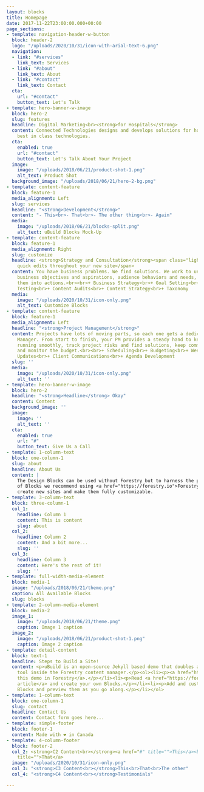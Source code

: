 ```yaml
---
layout: blocks
title: Homepage
date: 2017-11-22T23:00:00.000+00:00
page_sections:
- template: navigation-header-w-button
  block: header-2
  logo: "/uploads/2020/10/31/icon-with-arial-text-6.png"
  navigation:
  - link: "#services"
    link_text: Services
  - link: "#about"
    link_text: About
  - link: "#contact"
    link_text: Contact
  cta:
    url: "#contact"
    button_text: Let's Talk
- template: hero-banner-w-image
  block: hero-2
  slug: features
  headline: Digital Marketing<br><strong>for Hospitals</strong>
  content: Connected Technologies designs and develops solutions for hospitals using
    best in class technologies.
  cta:
    enabled: true
    url: "#contact"
    button_text: Let's Talk About Your Project
  image:
    image: "/uploads/2018/06/21/product-shot-1.png"
    alt_text: Product Shot
  background_image: "/uploads/2018/06/21/hero-2-bg.png"
- template: content-feature
  block: feature-1
  media_alignment: Left
  slug: services
  headline: "<strong>Development</strong>"
  content: "- This<br>- That<br>- The other thing<br>- Again"
  media:
    image: "/uploads/2018/06/21/blocks-split.png"
    alt_text: uBuild Blocks Mock-Up
- template: content-feature
  block: feature-1
  media_alignment: Right
  slug: customize
  headline: <strong>Strategy and Consultation</strong><span class="light"> to make
    quick edits throughout your new site</span>
  content: You have business problems. We find solutions. We work to understand your
    business objectives and aspirations, audience behaviors and needs, and then translate
    them into actions.<br><br>+ Business Strategy<br>+ Goal Setting<br>+ Usability
    Testing<br>+ Content Audits<br>+ Content Strategy<br>+ Taxonomy
  media:
    image: "/uploads/2020/10/31/icon-only.png"
    alt_text: Customize Blocks
- template: content-feature
  block: feature-1
  media_alignment: Left
  headline: "<strong>Project Management</strong>"
  content: Projects have lots of moving parts, so each one gets a dedicated Project
    Manager. From start to finish, your PM provides a steady hand to keep schedules
    running smoothly, track project risks and find solutions, keep communication flowing,
    and monitor the budget.<br><br>+ Scheduling<br>+ Budgeting<br>+ Weekly Status
    Updates<br>+ Client Communications<br>+ Agenda Development
  slug: ''
  media:
    image: "/uploads/2020/10/31/icon-only.png"
    alt_text: ''
- template: hero-banner-w-image
  block: hero-2
  headline: "<strong>Headline</strong> Okay"
  content: Content
  background_image: ''
  image:
    image: ''
    alt_text: ''
  cta:
    enabled: true
    url: "#"
    button_text: Give Us a Call
- template: 1-column-text
  block: one-column-1
  slug: about
  headline: About Us
  content: |
    The Design Blocks can be used without Forestry but to harness the power
    of Blocks we recommend using <a href="https://forestry.io">Forestry</a>. Once the site is imported you can immediately
    create new sites and make them fully customizable.
- template: 3-column-text
  block: three-column-1
  col_1:
    headline: Column 1
    content: This is content
    slug: about
  col_2:
    headline: Column 2
    content: And a bit more...
    slug: ''
  col_3:
    headline: Column 3
    content: Here's the rest of it!
    slug: ''
- template: full-width-media-element
  block: media-1
  image: "/uploads/2018/06/21/theme.png"
  caption: All Available Blocks
  slug: blocks
- template: 2-column-media-element
  block: media-2
  image_1:
    image: "/uploads/2018/06/21/theme.png"
    caption: Image 1 caption
  image_2:
    image: "/uploads/2018/06/21/product-shot-1.png"
    caption: Image 2 caption
- template: detail-content
  block: text-1
  headline: Steps to Build a Site!
  content: <p>uBuild is an open-source Jekyll based demo that doubles as a builder
    tool inside the Forestry content manager.</p><ol><li><p><a href="https://app.forestry.io/quick-start?repo=forestryio/ubuild-jekyll&provider=github&engine=jekyll">Import
    this demo in Forestry</a>.</p></li><li><p>Read <a href="https://forestry.io/blog/ubuild-a-new-theme-for-static-sites-using-blocks/">our
    article</a> and create your own Blocks.</p></li><li><p>Add and customize the available
    Blocks and preview them as you go along.</p></li></ol>
- template: 1-column-text
  block: one-column-1
  slug: contact
  headline: Contact Us
  content: Contact form goes here...
- template: simple-footer
  block: footer-1
  content: Made with ❤︎ in Canada
- template: 4-column-footer
  block: footer-2
  col_2: <strong>C2 Content<br></strong><a href="#" title="">This</a><br><a href="#"
    title="">That</a>
  image: "/uploads/2020/10/31/icon-only.png"
  col_3: "<strong>C3 Content<br></strong>This<br>That<br>The other"
  col_4: "<strong>C4 Content<br></strong>Testimonials"

---
```

